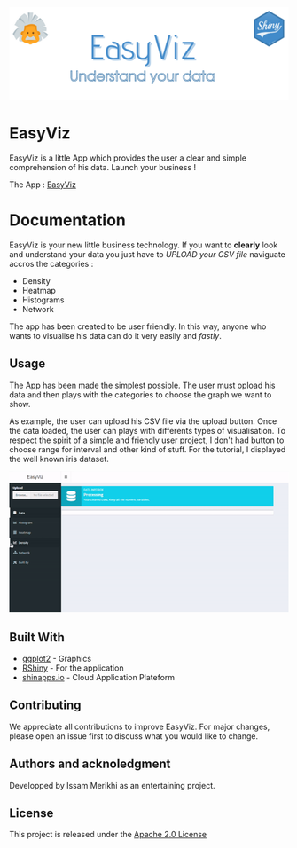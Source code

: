 <img src ="images/banner.png" width = "auto" height = "auto">

# EasyViz

EasyViz is a little App which provides the user a clear and simple comprehension of his data. Launch your business !

The App : [EasyViz](https://issammerikhi.shinyapps.io/easyviz/)

# Documentation

EasyViz is your new little business technology. If you want to **clearly** look and understand your data you just have to _UPLOAD your CSV file_ naviguate accros the categories :


- Density
- Heatmap
- Histograms
- Network

The app has been created to be user friendly. In this way, anyone who wants to visualise his data can do it very easily and _fastly_.

## Usage

The App has been made the simplest possible. The user must opload his data and then plays with the categories to choose the graph we want to show.

As example, the user can upload his CSV file via the upload button. Once the data loaded, the user can plays with differents types of visualisation.
To respect the spirit of a simple and friendly user project, I don't had button to choose range for interval and other kind of stuff.
For the tutorial, I displayed the well known iris dataset.


<img src ="images/easyviz.gif" width = "auto" height = "auto">

## Built With

- [ggplot2](https://www.r-graph-gallery.com/) - Graphics
- [RShiny](https://rstudio.github.io/shinydashboard/) - For the application
- [shinapps.io](https://www.shinyapps.io/) - Cloud Application Plateform

## Contributing

We appreciate all contributions to improve EasyViz. For major changes, please open an issue first to discuss what you would like to change.


## Authors and acknoledgment

Developped by Issam Merikhi as an entertaining project.

## License

This project is released under the [Apache 2.0 License](https://github.com/IssamMerikhi/Maths78/edit/main/LICENSE)
